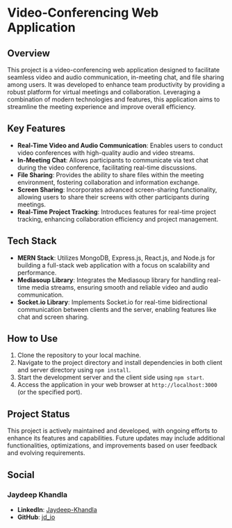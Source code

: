 # Video-Conferencing Web Application

## Overview
This project is a video-conferencing web application designed to facilitate seamless video and audio communication, in-meeting chat, and file sharing among users. It was developed to enhance team productivity by providing a robust platform for virtual meetings and collaboration. Leveraging a combination of modern technologies and features, this application aims to streamline the meeting experience and improve overall efficiency.

## Key Features
- **Real-Time Video and Audio Communication**: Enables users to conduct video conferences with high-quality audio and video streams.
- **In-Meeting Chat**: Allows participants to communicate via text chat during the video conference, facilitating real-time discussions.
- **File Sharing**: Provides the ability to share files within the meeting environment, fostering collaboration and information exchange.
- **Screen Sharing**: Incorporates advanced screen-sharing functionality, allowing users to share their screens with other participants during meetings.
- **Real-Time Project Tracking**: Introduces features for real-time project tracking, enhancing collaboration efficiency and project management.
  
## Tech Stack
- **MERN Stack**: Utilizes MongoDB, Express.js, React.js, and Node.js for building a full-stack web application with a focus on scalability and performance.
- **Mediasoup Library**: Integrates the Mediasoup library for handling real-time media streams, ensuring smooth and reliable video and audio communication.
- **Socket.io Library**: Implements Socket.io for real-time bidirectional communication between clients and the server, enabling features like chat and screen sharing.
  
## How to Use
1. Clone the repository to your local machine.
2. Navigate to the project directory and install dependencies in both client and server directory using `npm install`.
3. Start the development server and the client side using `npm start`.
4. Access the application in your web browser at `http://localhost:3000` (or the specified port).
  
## Project Status
This project is actively maintained and developed, with ongoing efforts to enhance its features and capabilities. Future updates may include additional functionalities, optimizations, and improvements based on user feedback and evolving requirements.

## Social
### Jaydeep Khandla
- **LinkedIn**: [Jaydeep-Khandla](https://www.linkedin.com/in/jaydeep-khandla)
- **GitHub**: [jd_io](https://leetcode.com/u/jd_io/)
